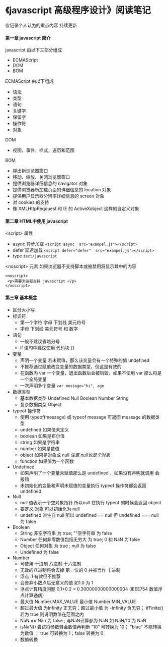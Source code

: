 # 《javascript 高级程序设计》阅读笔记
仅记录个人认为的重点内容 持续更新

#### 第一章 javascript 简介
javascript 由以下三部分组成
- ECMAScript
- DOM
- BOM 

ECMAScript 由以下组成
- 语法
- 类型
- 语句
- 关键字
- 保留字
- 操作符
- 对象

DOM
- 视图，事件，样式，遍历和范围 

BOM
- 弹出新浏览器窗口
- 移动、缩放、关闭浏览器窗口
- 提供浏览器详细信息的 navigator 对象
- 提供浏览器所加载页面的详细信息的 location 对象
- 提供用户显示器分辨率详细信息的 screen 对象
- 对 cookies 的支持
- 像 XMLHttpReqquest 和 IE 的 ActiveXobject 这样的自定义对象 

#### 第二章 HTML中使用 javascript
\<script\> 属性
- async 异步加载 `<script async  src="exampel.js"></script>`
- defer 延迟加载 `<script defer="defer"  src="exampel.js"></script>`
- type `text/javascript`

\<noscript\> 元素
如果浏览器不支持脚本或被禁用将显示其中的内容
```
<noscript>
 <p>需要浏览器支持 javascript </p>
</noscript>
```

#### 第三章 基本概念
- 区分大小写
- 标识符
    - 第一个字符 字母 下划线 美元符号
    - 字母 下划线 美元符号 和 数字
- 语句
    - 一般不建议省略分号
    - if 语句中建议使用 代码块 \{\}
- 变量
    - 声明一个变量 若未赋值，那么该变量会有一个特殊的值 undefined
    - 不推荐通过赋值改变变量的数据类型，但这是有效的
    - 在函数内 var 一个变量，退出函数后会被销毁。如果不使用 var 那么将是一个全局变量
    - 一次声明多个变量 `var message="hi", age`
- 数据类型
    - 基本数据类型 Undefined Null Boolean Number String
    - 复杂数据类型 Object
- typeof 操作符
    - 使用 typeof(message) 或 typeof message 可返回 message 的数据类型
    - undefined 如果值未定义
    - boolean 如果是布尔值
    - string 如果是字符串
    - number 如果是数值
    - object 如果是对象或 null *注意 null也是个对象*
    - function 如果值为一个函数 
- Undefined
    - 如果声明了一个变量未赋值那么是 undefined ，如果没有声明就调用 会报错
    - 未初始化的变量和声明未赋值的变量执行 typeof 操作符都会返回 undefined
- Null
    - null 值表示一个空对象指针 所以null 在执行 typeof 的时候会返回 object
    - 要定义 对象 可以初始化为 null
    - undefined 派生自 null 所以 undefined == null 但 undefined === null 为 false
- Boolean
    - String 非空字符串 为 true; ""空字符串 为 false
    - Number 任何非零数值包括无穷大 为 true; 0 和 NaN 为 false
    - Object 任何对象 为 true ; null 为 false
    - Undefined 为 false
- Number
    - 可使用 十进制 八进制 十六进制
    - 无效的八进制将会去掉 第一位的 0 并被当作 十进制
    - 浮点 .1 有效但不推荐
    - 会舍弃小数点后无意义的值 如1.0 为 1
    - 浮点计算精度问题 0.1+0.2 = 0.30000000000000004 (IEEE754 数值浮点计算通病)
    - 最大值 Number.MAX_VALUE 最小值 Number.MIN_VALUE
    - 超过最大值 为Infinity 正无穷；超过最小值 为  -Infinity 负无穷； ifFinite() 若为 true 则说明数值在范围之内
    - NaN == Nan 为 false ; 与NaN计算都为 NaN 如 NaN/10 为 NaN
    - isNaN() 尝试将参数转会数值再判断 “10” 可转换为 10； “blue” 不能转换为数值 ； true 可转换为 1；false 转换为 0
    - 数值转换 